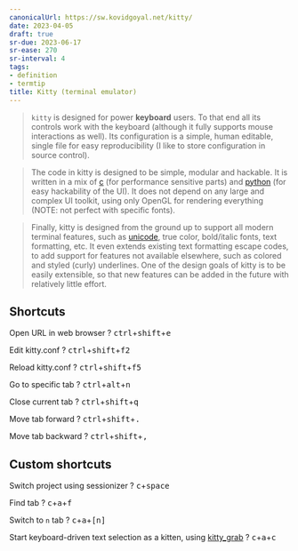 ```yaml
---
canonicalUrl: https://sw.kovidgoyal.net/kitty/
date: 2023-04-05
draft: true
sr-due: 2023-06-17
sr-ease: 270
sr-interval: 4
tags:
- definition
- termtip
title: Kitty (terminal emulator)
---
```


> `kitty` is designed for power **keyboard** users. To that end all its controls
> work with the keyboard (although it fully supports mouse interactions as
> well). Its configuration is a simple, human editable, single file for easy
> reproducibility (I like to store configuration in source control).

> The code in kitty is designed to be simple, modular and hackable. It is
> written in a mix of [c](./c%20%28programming%20language%29.md) (for
> performance sensitive parts) and [python](./python.md) (for easy hackability
> of the UI). It does not depend on any large and complex UI toolkit, using only
> OpenGL for rendering everything (NOTE: not perfect with specific fonts).

> Finally, kitty is designed from the ground up to support all modern terminal
> features, such as [unicode](./unicode.md), true color, bold/italic fonts,
> text formatting, etc. It even extends existing text formatting escape codes,
> to add support for features not available elsewhere, such as colored and
> styled (curly) underlines. One of the design goals of kitty is to be easily
> extensible, so that new features can be added in the future with relatively
> little effort.

## Shortcuts

Open URL in web browser
?
<kbd>ctrl</kbd>+<kbd>shift</kbd>+<kbd>e</kbd>
<!--SR:!2023-04-16,1,232-->

Edit kitty.conf
?
<kbd>ctrl</kbd>+<kbd>shift</kbd>+<kbd>f2</kbd>
<!--SR:!2023-05-03,18,270-->

Reload kitty.conf
?
<kbd>ctrl</kbd>+<kbd>shift</kbd>+<kbd>f5</kbd>
<!--SR:!2023-04-19,4,272-->

Go to specific tab
?
<kbd>ctrl</kbd>+<kbd>alt</kbd>+<kbd>n</kbd>
<!--SR:!2023-04-19,4,272-->

Close current tab
?
<kbd>ctrl</kbd>+<kbd>shift</kbd>+<kbd>q</kbd>
<!--SR:!2023-05-05,3,212-->

Move tab forward
?
<kbd>ctrl</kbd>+<kbd>shift</kbd>+<kbd>.</kbd>
<!--SR:!2023-04-16,1,232-->

Move tab backward
?
<kbd>ctrl</kbd>+<kbd>shift</kbd>+<kbd>,</kbd>
<!--SR:!2023-04-16,1,232-->

## Custom shortcuts

Switch project using sessionizer
?
<kbd>c</kbd>+<kbd>space</kbd>
<!--SR:!2023-04-19,4,272-->

Find tab
?
<kbd>c</kbd>+<kbd>a</kbd>+<kbd>f</kbd>
<!--SR:!2023-05-05,3,212-->

Switch to `n` tab
?
<kbd>c</kbd>+<kbd>a</kbd>+<kbd>[n]</kbd>
<!--SR:!2023-04-19,4,272-->

Start keyboard-driven text selection as a kitten, using [kitty_grab](https://github.com/yurikhan/kitty_grab)
?
<kbd>c</kbd>+<kbd>a</kbd>+<kbd>c</kbd>
<!--SR:!2023-04-16,1,232-->